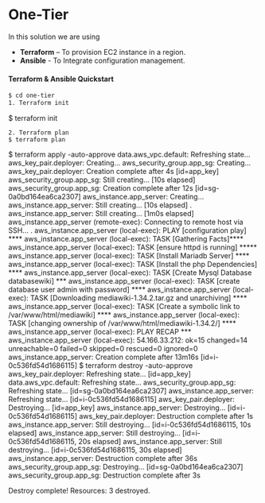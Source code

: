 # One-Tier


In this solution we are using 
- **Terraform** – To provision EC2 instance in a region.
- **Ansible** - To Integrate configuration management.

#### Terraform & Ansible Quickstart
```bash
$ cd one-tier
1. Terraform init
```
$ terraform init
```
2. Terraform plan
$ terraform plan
```

$ terraform apply -auto-approve
data.aws_vpc.default: Refreshing state...
aws_key_pair.deployer: Creating...
aws_security_group.app_sg: Creating...
aws_key_pair.deployer: Creation complete after 4s [id=app_key]
aws_security_group.app_sg: Still creating... [10s elapsed]
aws_security_group.app_sg: Creation complete after 12s [id=sg-0a0bd164ea6ca2307]
aws_instance.app_server: Creating...
aws_instance.app_server: Still creating... [10s elapsed]
.
aws_instance.app_server: Still creating... [1m0s elapsed]
aws_instance.app_server (remote-exec): Connecting to remote host via SSH...
.
aws_instance.app_server (local-exec): PLAY [configuration play] ****
aws_instance.app_server (local-exec): TASK [Gathering Facts]****
aws_instance.app_server (local-exec): TASK [ensure httpd is running] *****
aws_instance.app_server (local-exec): TASK [Install Mariadb Server] ****
aws_instance.app_server (local-exec): TASK [Install the php Dependencies] ****
aws_instance.app_server (local-exec): TASK [Create Mysql Database databasewiki] ***
aws_instance.app_server (local-exec): TASK [create database user admin with password] ****
aws_instance.app_server (local-exec): TASK [Downloading mediawiki-1.34.2.tar.gz and unarchiving] ****
aws_instance.app_server (local-exec): TASK [Create a symbolic link to /var/www/html/mediawiki] ****
aws_instance.app_server (local-exec): TASK [changing ownership of /var/www/html/mediawiki-1.34.2/] ****
aws_instance.app_server (local-exec): PLAY RECAP ***
aws_instance.app_server (local-exec): 54.166.33.212: ok=15   changed=14   unreachable=0 failed=0 skipped=0 rescued=0    ignored=0
aws_instance.app_server: Creation complete after 13m16s [id=i-0c536fd54d1686115]
$ terraform destroy -auto-approve
aws_key_pair.deployer: Refreshing state... [id=app_key]
data.aws_vpc.default: Refreshing state...
aws_security_group.app_sg: Refreshing state... [id=sg-0a0bd164ea6ca2307]
aws_instance.app_server: Refreshing state... [id=i-0c536fd54d1686115]
aws_key_pair.deployer: Destroying... [id=app_key]
aws_instance.app_server: Destroying... [id=i-0c536fd54d1686115]
aws_key_pair.deployer: Destruction complete after 1s
aws_instance.app_server: Still destroying... [id=i-0c536fd54d1686115, 10s elapsed]
aws_instance.app_server: Still destroying... [id=i-0c536fd54d1686115, 20s elapsed]
aws_instance.app_server: Still destroying... [id=i-0c536fd54d1686115, 30s elapsed]
aws_instance.app_server: Destruction complete after 36s
aws_security_group.app_sg: Destroying... [id=sg-0a0bd164ea6ca2307]
aws_security_group.app_sg: Destruction complete after 3s

Destroy complete! Resources: 3 destroyed.

```
